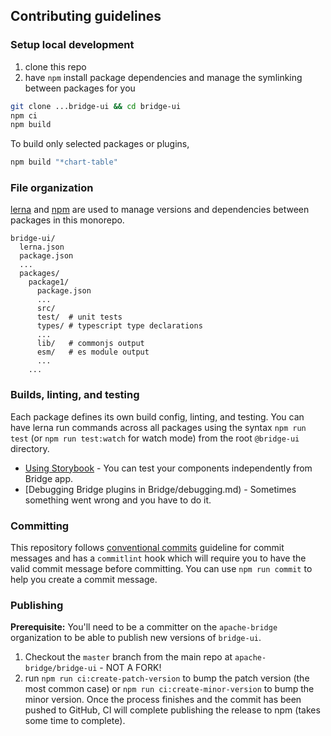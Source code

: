 ## Contributing guidelines

### Setup local development

1. clone this repo
2. have `npm` install package dependencies and manage the symlinking between packages for you

```sh
git clone ...bridge-ui && cd bridge-ui
npm ci
npm build
```

To build only selected packages or plugins,

```bash
npm build "*chart-table"
```

### File organization

[lerna](https://github.com/lerna/lerna/) and [npm](https://www.npmjs.com/) are used to manage
versions and dependencies between packages in this monorepo.

```
bridge-ui/
  lerna.json
  package.json
  ...
  packages/
    package1/
      package.json
      ...
      src/
      test/  # unit tests
      types/ # typescript type declarations
      ...
      lib/   # commonjs output
      esm/   # es module output
      ...
    ...
```

### Builds, linting, and testing

Each package defines its own build config, linting, and testing. You can have lerna run commands
across all packages using the syntax `npm run test` (or `npm run test:watch` for watch mode) from
the root `@bridge-ui` directory.

- [Using Storybook](docs/storybook.md) - You can test your components independently from Bridge
  app.
- [Debugging Bridge plugins in Bridge/debugging.md) - Sometimes something went wrong
  and you have to do it.

### Committing

This repository follows
[conventional commits](https://www.conventionalcommits.org/en/v1.0.0-beta.3/) guideline for commit
messages and has a `commitlint` hook which will require you to have the valid commit message before
committing. You can use `npm run commit` to help you create a commit message.

### Publishing

**Prerequisite:** You'll need to be a committer on the `apache-bridge` organization to be able to
publish new versions of `bridge-ui`.

1. Checkout the `master` branch from the main repo at `apache-bridge/bridge-ui` - NOT A FORK!
2. run `npm run ci:create-patch-version` to bump the patch version (the most common case) or
   `npm run ci:create-minor-version` to bump the minor version. Once the process finishes and the
   commit has been pushed to GitHub, CI will complete publishing the release to npm (takes some time
   to complete).
